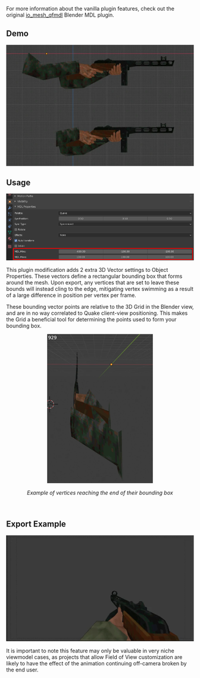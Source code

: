 For more information about the vanilla plugin features, check out the original [io_mesh_qfmdl](https://github.com/robrohan/blender_ie_quake_mdl) Blender MDL plugin.

## Demo

![](img/demo_ppsh.webp)

## Usage

![](img/ui.webp)

This plugin modification adds 2 extra 3D Vector settings to Object Properties. These vectors define a rectangular bounding box that forms around the mesh. Upon export, any vertices that are set to leave these bounds will instead cling to the edge, mitigating vertex swimming as a result of a large difference in position per vertex per frame.

These bounding vector points are relative to the 3D Grid in the Blender view, and are in no way correlated to Quake client-view positioning. This makes the Grid a beneficial tool for determining the points used to form your bounding box.

<center>
<img src="img/out_of_bounds_vertices.webp" height="400"/>

<i>Example of vertices reaching the end of their bounding box</i>
<br>
<br>
<br>
</center>


## Export Example

![](img/export_ppsh.webp)

It is important to note this feature may only be valuable in very niche viewmodel cases, as projects that allow Field of View customization are likely to have the effect of the animation continuing off-camera broken by the end user.